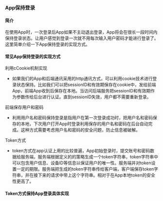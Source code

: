 ### App保持登录

#### 简介

在使用App时，一次登录后App如果不主动退出登录，App将会在很长一段时间内保持登录状态。让用户感觉到登录一次就不用每次输入用户密码才能进行登录了。这里简单介绍一下App保持登录的实现方式。

#### 常见App保持登录的实现方式

利用cCookie机制实现

* 如果我们的App和后端通讯采用的http通讯方式，可以利用cookie技术进行登录状态保持。比如我们可以把sessionID和有效期保存在cookie中，发给前端App，前端App收到后保存在本地。当访问后端服务把sessionID和有效期作为参数传给后台进行认证。直到sessionID失效，用户都不需要重新登录。

前端保存用户和密码

* 利用用户名和密码保持登录是指用户在第一次登录成功时，把用户名和密码保存的本地，下次用户打开App时登录利用保存的用户名和密码在后台自动完成。这种方式需要考虑用户名和密码的安全问题，防止信息被破解。

Token方式

* token方式在app认证上用的比较普遍，App初始登录时，提交账号和密码数据给服务端，服务端根据定义的的策略生成一个token字符串，token字符串中可以包含用户信息、设备ID等信息以保证用户的唯一性。服务端并对token设置一定的期限。服务端把生成的token字符串传给客户端，客户端保存token字符串，并在接下来的请求中带上这个字符串。相对于在App本地token的安全性更高了。

#### Token方式保持App登录具体实现

  




